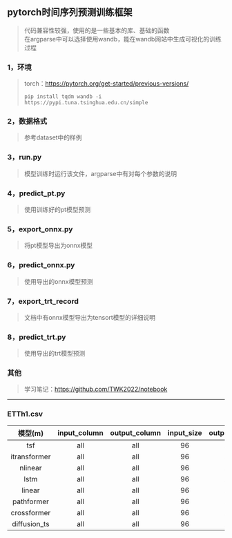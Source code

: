 ## pytorch时间序列预测训练框架
>代码兼容性较强，使用的是一些基本的库、基础的函数  
>在argparse中可以选择使用wandb，能在wandb网站中生成可视化的训练过程
### 1，环境
>torch：https://pytorch.org/get-started/previous-versions/
>```
>pip install tqdm wandb -i https://pypi.tuna.tsinghua.edu.cn/simple
>```
### 2，数据格式
>参考dataset中的样例
### 3，run.py
>模型训练时运行该文件，argparse中有对每个参数的说明
### 4，predict_pt.py
>使用训练好的pt模型预测
### 5，export_onnx.py
>将pt模型导出为onnx模型
### 6，predict_onnx.py
>使用导出的onnx模型预测
### 7，export_trt_record
>文档中有onnx模型导出为tensort模型的详细说明
### 8，predict_trt.py
>使用导出的trt模型预测
### 其他
>学习笔记：https://github.com/TWK2022/notebook
***
### ETTh1.csv
|    模型(m)     | input_column | output_column | input_size | output_size | divide | train_mse_decay | val_mse |
|:------------:|:------------:|:-------------:|:----------:|:-----------:|:------:|:---------------:|:-------:|
|     tsf      |     all      |      all      |     96     |     24      |  19:1  |      0.188      |  0.268  |
| itransformer |     all      |      all      |     96     |     24      |  19:1  |      0.219      |  0.260  |
|   nlinear    |     all      |      all      |     96     |     24      |  19:1  |      0.228      |  0.255  |
|     lstm     |     all      |      all      |     96     |     24      |  19:1  |      0.241      |  0.260  |
|    linear    |     all      |      all      |     96     |     24      |  19:1  |      0.247      |  0.267  |
|  pathformer  |     all      |      all      |     96     |     24      |  19:1  |      0.229      |  0.275  |
| crossformer  |     all      |      all      |     96     |     24      |  19:1  |      0.258      |  0.278  |
| diffusion_ts |     all      |      all      |     96     |     24      |  19:1  |      0.212      |  0.330  |
